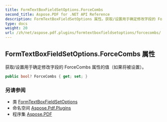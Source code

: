 ```yaml
---
title: FormTextBoxFieldSetOptions.ForceCombs
second_title: Aspose.PDF for .NET API Reference
description: FormTextBoxFieldSetOptions 属性。获取/设置用于确定修改字段的 ForceCombs 属性的值（如果将被设置）。
type: docs
weight: 20
url: /zh/net/aspose.pdf.plugins/formtextboxfieldsetoptions/forcecombs/
---
```

## FormTextBoxFieldSetOptions.ForceCombs 属性

获取/设置用于确定修改字段的 ForceCombs 属性的值（如果将被设置）。

```csharp
public bool? ForceCombs { get; set; }
```

### 另请参阅

* 类 [FormTextBoxFieldSetOptions](../)
* 命名空间 [Aspose.Pdf.Plugins](../../../aspose.pdf.plugins/)
* 程序集 [Aspose.PDF](../../../)